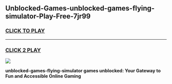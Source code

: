 
## Unblocked-Games-unblocked-games-flying-simulator-Play-Free-7jr99
<h3>
<a href="https://premium76.site?title=unblocked-games-flying-simulator&ref=10A">CLICK TO PLAY</a></h3>
<hr>

<h3>
<a href="https://premium76.site?title=unblocked-games-flying-simulator&ref=10A">CLICK 2 PLAY</a>
  
</h3>

<a href="https://premium76.site?title=unblocked-games-flying-simulator&ref=10A"><img src="https://clearcache.store/games.png"></a>


**unblocked-games-flying-simulator games unblocked: Your Gateway to Fun and Accessible Online Gaming**
